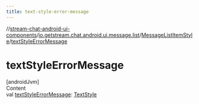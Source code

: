 ```yaml
---
title: text-style-error-message
---
```

//[stream-chat-android-ui-components](../../../index.md)/[io.getstream.chat.android.ui.message.list](../index.md)/[MessageListItemStyle](index.md)/[textStyleErrorMessage](textStyleErrorMessage.md)



# textStyleErrorMessage  
[androidJvm]  
Content  
val [textStyleErrorMessage](textStyleErrorMessage.md): [TextStyle](../../io.getstream.chat.android.ui.common.style/TextStyle/index.md)  



